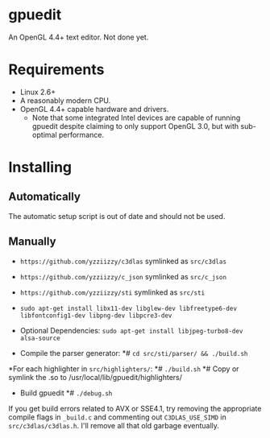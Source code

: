 # gpuedit
An OpenGL 4.4+ text editor. Not done yet.


# Requirements
* Linux 2.6+
* A reasonably modern CPU.
* OpenGL 4.4+ capable hardware and drivers.
	* Note that some integrated Intel devices are capable of running gpuedit despite claiming to
	only support OpenGL 3.0, but with sub-optimal performance.


# Installing
## Automatically
The automatic setup script is out of date and should not be used.

## Manually

* `https://github.com/yzziizzy/c3dlas` symlinked as `src/c3dlas`
* `https://github.com/yzziizzy/c_json` symlinked as `src/c_json`
* `https://github.com/yzziizzy/sti` symlinked as `src/sti`

* `sudo apt-get install libx11-dev libglew-dev libfreetype6-dev libfontconfig1-dev libpng-dev libpcre3-dev`

* Optional Dependencies: `sudo apt-get install libjpeg-turbo8-dev alsa-source`

* Compile the parser generator:
*# `cd src/sti/parser/ && ./build.sh`

*For each highlighter in `src/highlighters/`:
*# `./build.sh`
*# Copy or symlink the .so to /usr/local/lib/gpuedit/highlighters/

* Build gpuedit
*# `./debug.sh`

If you get build errors related to AVX or SSE4.1, try removing the appropriate compile flags in
`_build.c` and commenting out `C3DLAS_USE_SIMD` in `src/c3dlas/c3dlas.h`. I'll remove all that old garbage eventually.
